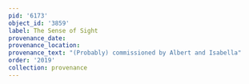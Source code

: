 ```yaml
---
pid: '6173'
object_id: '3859'
label: The Sense of Sight
provenance_date:
provenance_location:
provenance_text: "(Probably) commissioned by Albert and Isabella"
order: '2019'
collection: provenance
---
```

